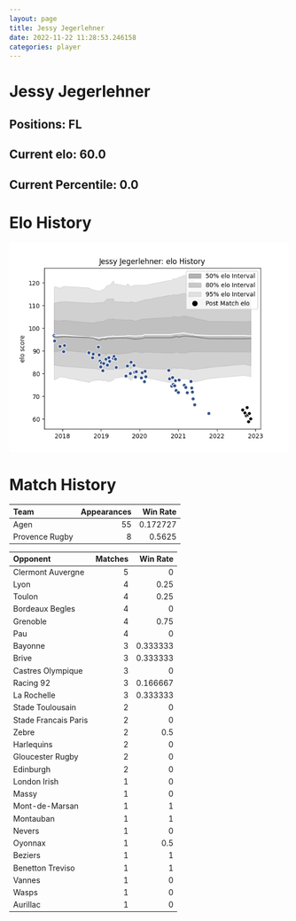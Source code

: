 ```yaml
---  
layout: page  
title: Jessy Jegerlehner  
date: 2022-11-22 11:28:53.246158  
categories: player  
---
```

# Jessy Jegerlehner

## Positions: FL

## Current elo: 60.0

## Current Percentile: 0.0

# Elo History


![elo history](history_JessyJegerlehner.png)
# Match History


| Team           |   Appearances |   Win Rate |
|:---------------|--------------:|-----------:|
| Agen           |            55 |   0.172727 |
| Provence Rugby |             8 |   0.5625   |

| Opponent             |   Matches |   Win Rate |
|:---------------------|----------:|-----------:|
| Clermont Auvergne    |         5 |   0        |
| Lyon                 |         4 |   0.25     |
| Toulon               |         4 |   0.25     |
| Bordeaux Begles      |         4 |   0        |
| Grenoble             |         4 |   0.75     |
| Pau                  |         4 |   0        |
| Bayonne              |         3 |   0.333333 |
| Brive                |         3 |   0.333333 |
| Castres Olympique    |         3 |   0        |
| Racing 92            |         3 |   0.166667 |
| La Rochelle          |         3 |   0.333333 |
| Stade Toulousain     |         2 |   0        |
| Stade Francais Paris |         2 |   0        |
| Zebre                |         2 |   0.5      |
| Harlequins           |         2 |   0        |
| Gloucester Rugby     |         2 |   0        |
| Edinburgh            |         2 |   0        |
| London Irish         |         1 |   0        |
| Massy                |         1 |   0        |
| Mont-de-Marsan       |         1 |   1        |
| Montauban            |         1 |   1        |
| Nevers               |         1 |   0        |
| Oyonnax              |         1 |   0.5      |
| Beziers              |         1 |   1        |
| Benetton Treviso     |         1 |   1        |
| Vannes               |         1 |   0        |
| Wasps                |         1 |   0        |
| Aurillac             |         1 |   0        |